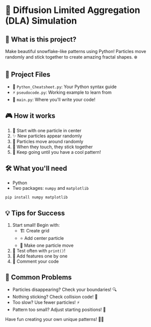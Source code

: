 # 🎨 Diffusion Limited Aggregation (DLA) Simulation

## 🤔 What is this project?
Make beautiful snowflake-like patterns using Python! Particles move randomly and stick together to create amazing fractal shapes. ❄️

## 📁 Project Files
- 📝 `Python_Cheatsheet.py`: Your Python syntax guide
- ⚡ `pseudocode.py`: Working example to learn from
- 🚀 `main.py`: Where you'll write your code!

## 🎮 How it works
1. 🎯 Start with one particle in center
2. ✨ New particles appear randomly
3. 🎲 Particles move around randomly
4. 🤝 When they touch, they stick together
5. 🌟 Keep going until you have a cool pattern!

## 🛠️ What you'll need
- Python
- Two packages: `numpy` and `matplotlib`
```bash
pip install numpy matplotlib
```

## 💡 Tips for Success
1. Start small! Begin with:
   - 🏗️ Create grid
   - ⭐ Add center particle
   - 🎯 Make one particle move
2. 🐞 Test often with `print()`!
3. 🎨 Add features one by one
4. 📝 Comment your code

## 🚨 Common Problems
- Particles disappearing? Check your boundaries! 🔍
- Nothing sticking? Check collision code! 🤝
- Too slow? Use fewer particles! ⚡
- Pattern too small? Adjust starting positions! 🔄

Have fun creating your own unique patterns! 🌈✨
